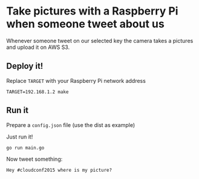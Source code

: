 # Take pictures with a Raspberry Pi when someone tweet about us

Whenever someone tweet on our selected key the camera takes a pictures and
upload it on AWS S3.

## Deploy it!

Replace `TARGET` with your Raspberry Pi network address

```
TARGET=192.168.1.2 make
```

## Run it

Prepare a `config.json` file (use the dist as example)

Just run it!

```
go run main.go
```

Now tweet something:

```
Hey #cloudconf2015 where is my picture?
```

